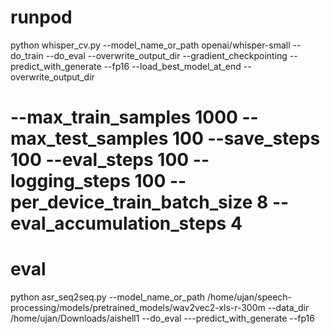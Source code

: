 # runpod

python whisper_cv.py --model_name_or_path openai/whisper-small --do_train --do_eval --overwrite_output_dir --gradient_checkpointing --predict_with_generate --fp16 --load_best_model_at_end --overwrite_output_dir
# --max_train_samples 1000 --max_test_samples 100 --save_steps 100 --eval_steps 100 --logging_steps 100 --per_device_train_batch_size 8 --eval_accumulation_steps 4



# eval

python asr_seq2seq.py --model_name_or_path /home/ujan/speech-processing/models/pretrained_models/wav2vec2-xls-r-300m --data_dir /home/ujan/Downloads/aishell1 --do_eval ---predict_with_generate --fp16

